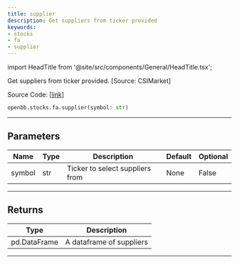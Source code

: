 ```yaml
---
title: supplier
description: Get suppliers from ticker provided
keywords:
- stocks
- fa
- supplier
---
```


import HeadTitle from '@site/src/components/General/HeadTitle.tsx';

<HeadTitle title="stocks.fa.supplier - Reference | OpenBB SDK Docs" />

Get suppliers from ticker provided. [Source: CSIMarket]

Source Code: [[link](https://github.com/OpenBB-finance/OpenBBTerminal/tree/main/openbb_terminal/stocks/fundamental_analysis/csimarket_model.py#L42)]

```python wordwrap
openbb.stocks.fa.supplier(symbol: str)
```

---

## Parameters

| Name | Type | Description | Default | Optional |
| ---- | ---- | ----------- | ------- | -------- |
| symbol | str | Ticker to select suppliers from | None | False |


---

## Returns

| Type | Description |
| ---- | ----------- |
| pd.DataFrame | A dataframe of suppliers |
---

